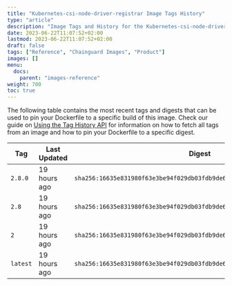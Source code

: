 ```yaml
---
title: "Kubernetes-csi-node-driver-registrar Image Tags History"
type: "article"
description: "Image Tags and History for the Kubernetes-csi-node-driver-registrar Chainguard Image"
date: 2023-06-22T11:07:52+02:00
lastmod: 2023-06-22T11:07:52+02:00
draft: false
tags: ["Reference", "Chainguard Images", "Product"]
images: []
menu:
  docs:
    parent: "images-reference"
weight: 700
toc: true
---
```


The following table contains the most recent tags and digests that can be used to pin your Dockerfile to a specific build of this image. Check our guide on [Using the Tag History API](/chainguard/chainguard-images/using-the-tag-history-api/) for information on how to fetch all tags from an image and how to pin your Dockerfile to a specific digest.

| Tag      | Last Updated | Digest                                                                    |
|----------|--------------|---------------------------------------------------------------------------|
| `2.8.0`  | 19 hours ago | `sha256:16635e831980f63e3be94f029db03fdb9de694085c49197bbf27cf86880027e1` |
| `2.8`    | 19 hours ago | `sha256:16635e831980f63e3be94f029db03fdb9de694085c49197bbf27cf86880027e1` |
| `2`      | 19 hours ago | `sha256:16635e831980f63e3be94f029db03fdb9de694085c49197bbf27cf86880027e1` |
| `latest` | 19 hours ago | `sha256:16635e831980f63e3be94f029db03fdb9de694085c49197bbf27cf86880027e1` |
